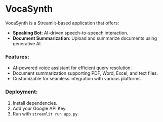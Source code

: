 # VocaSynth

VocaSynth is a Streamlit-based application that offers:
- **Speaking Bot**: AI-driven speech-to-speech interaction.
- **Document Summarization**: Upload and summarize documents using generative AI.

### Features:
- AI-powered voice assistant for efficient query resolution.
- Document summarization supporting PDF, Word, Excel, and text files.
- Customizable for seamless integration with various platforms.

### Deployment:
1. Install dependencies.
2. Add your Google API Key.
3. Run with `streamlit run app.py`.
